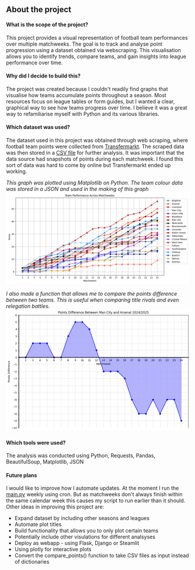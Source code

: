 ## About the project
 #### What is the scope of the project?

This project provides a visual representation of football team performances over multiple matchweeks. The goal is to track and analyse point progression using a dataset obtained via webscraping. This visualisation allows you to identify trends, compare teams, and gain insights into league performance over time. 

 #### Why did I decide to build  this?

The project was created because I couldn't readily find graphs that visualise how teams accumulate points throughout a season. Most resources focus on league tables or form guides, but I wanted a clear, graphical way to see how teams progress over time. I believe it was a great way to refamiliarise myself with Python and its various libraries.


 #### Which dataset was used?

The dataset used in this project was obtained through web scraping, where football team points were collected from [Transfermarkt](https://www.transfermarkt.co.uk/premier-league/formtabelle/wettbewerb/GB1?saison_id=2024&min=1&max=). The scraped data was then stored in a [CSV file](teams_data.csv) for further analysis. It was important that the data source had snapshots of points during each matchweek. I found this sort of data was hard to come by online but Transfermarkt ended up working.

<!-- ![CSV file](charts/CSV_snippet2.png) -->
*This graph was plotted using Matplotlib on Python. The team colour data was stored in a JSON and used in the making of this graph*
![Graph](charts/24_epl.png)

*I also made a function that allows me to compare the points difference between two teams. This is useful when comparing title rivals and even relegation battles.*
![Graph](charts/points_diff.png)

 ####	Which tools were used?
The analysis was conducted using Python, Requests, Pandas, BeautifulSoup, Matplotlib, JSON

 ####	Future plans
 I would like to improve how I automate updates. At the moment I run the [main.py](main.py) weekly using cron. But as matchweeks don't always finish within the same calendar week this causes my script to run earlier than it should. Other ideas in improving this project are:

* Expand dataset by including other seasons and leagues
* Automate plot titles 
* Build functionality that allows you to only plot certain teams
* Potentially include other visulations for different analsyses
* Deploy as webapp - using Flask, Django or Steamlit
* Using plotly for interactive plots
* Convert the compare_points() function to take CSV files as input instead of dictionaries